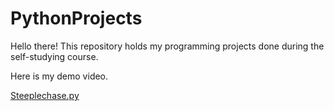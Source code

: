 # PythonProjects
Hello there!
This repository holds my programming projects done during the self-studying course.

Here is my demo video.

[Steeplechase.py](https://lurl.cc/PNjYy)
